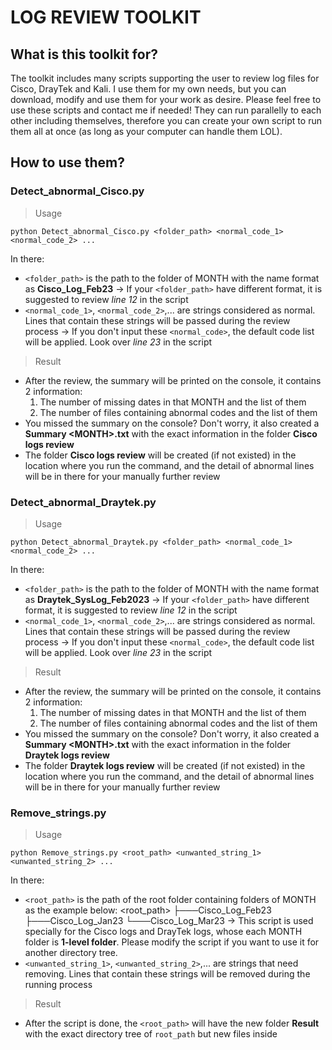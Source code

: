 # LOG REVIEW TOOLKIT

## What is this toolkit for?

The toolkit includes many scripts supporting the user to review log files for Cisco, DrayTek and Kali. I use them for my own needs, but you can download, modify and use them for your work as desire. Please feel free to use these scripts and contact me if needed!
They can run parallelly to each other including themselves, therefore you can create your own script to run them all at once (as long as your computer can handle them LOL).

## How to use them?

### Detect_abnormal_Cisco.py

> Usage

`python Detect_abnormal_Cisco.py <folder_path> <normal_code_1> <normal_code_2> ...`

In there:
- `<folder_path>` is the path to the folder of MONTH with the name format as **Cisco_Log_Feb23**
-> If your `<folder_path>` have different format, it is suggested to review *line 12* in the script
- `<normal_code_1>`, `<normal_code_2>`,... are strings considered as normal. Lines that contain these strings will be passed during the review process
-> If you don't input these `<normal_code>`, the default code list will be applied. Look over *line 23* in the script

> Result

- After the review, the summary will be printed on the console, it contains 2 information:
    1. The number of missing dates in that MONTH and the list of them
    2. The number of files containing abnormal codes and the list of them
- You missed the summary on the console? Don't worry, it also created a **Summary \<MONTH\>.txt** with the exact information in the folder **Cisco logs review**
- The folder **Cisco logs review** will be created (if not existed) in the location where you run the command, and the detail of abnormal lines will be in there for your manually further review

### Detect_abnormal_Draytek.py

> Usage

`python Detect_abnormal_Draytek.py <folder_path> <normal_code_1> <normal_code_2> ...`

In there:
- `<folder_path>` is the path to the folder of MONTH with the name format as **Draytek_SysLog_Feb2023**
-> If your `<folder_path>` have different format, it is suggested to review *line 12* in the script
- `<normal_code_1>`, `<normal_code_2>`,... are strings considered as normal. Lines that contain these strings will be passed during the review process
-> If you don't input these `<normal_code>`, the default code list will be applied. Look over *line 23* in the script

> Result

- After the review, the summary will be printed on the console, it contains 2 information:
    1. The number of missing dates in that MONTH and the list of them
    2. The number of files containing abnormal codes and the list of them
- You missed the summary on the console? Don't worry, it also created a **Summary \<MONTH\>.txt** with the exact information in the folder **Draytek logs review**
- The folder **Draytek logs review** will be created (if not existed) in the location where you run the command, and the detail of abnormal lines will be in there for your manually further review

### Remove_strings.py

> Usage

`python Remove_strings.py <root_path> <unwanted_string_1> <unwanted_string_2> ...`

In there:
- `<root_path>` is the path of the root folder containing folders of MONTH as the example below:
    \<root_path\>
    ├───Cisco_Log_Feb23
    ├───Cisco_Log_Jan23
    └───Cisco_Log_Mar23
-> This script is used specially for the Cisco logs and DrayTek logs, whose each MONTH folder is **1-level folder**. Please modify the script if you want to use it for another directory tree.
- `<unwanted_string_1>`, `<unwanted_string_2>`,... are strings that need removing. Lines that contain these strings will be removed during the running process

> Result

- After the script is done, the `<root_path>` will have the new folder **Result** with the exact directory tree of `root_path` but new files inside
